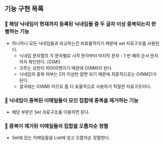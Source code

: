 ## 기능 구현 목록

### 📌 해당 닉네임이 현재까지 등록된 닉네임들 중 두 글자 이상 중복되는지 판별하는 기능
- 하나하나 모든 닉네임들과 비교하는건 비효율적이기 때문에 set 자료구조를 사용한다.
    - 닉네임 문자열의 각 문자별로 시작 문자부터 마지막 문자 - 1 번 째의 순서 문자까지 확인한다. (O(M))
    - 크루는 상한이 10000명이기 때문에 O(NM)이 된다.
    - 닉네임의 중복 여부는 2자 이상만 알면 되기 때문에 최종적으로는 O(NM2)가 된다.
    - 결국에는 O(NM) 이므로 좀 더 효율적으로 사용하기 적절한 자료구조이다.

### 📌 닉네임이 중복된 이메일들이 모인 집합에 중복을 제거하는 기능
- 해당 부분은 Set 자료구조를 이용하면 된다.

### 📌 중복이 제거된 이메일들의 집합을 오름차순 정렬
- Set에 있는 이메일들을 List에 넣고 오름차순 정렬한다.